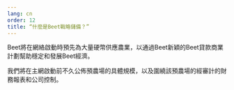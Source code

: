 ```yaml
---
lang: cn
order: 12
title: “什麼是Beet戰略儲備？”
---
```


Beet將在網絡啟動時預先為大量硬幣供應農業，以通過Beet新穎的Beet貸款商業計劃幫助穩定和發展Beet經濟。

我們將在主網啟動前不久公佈預農場的具體規模，以及圍繞該預農場的經審計的財務報表和公司控制。
